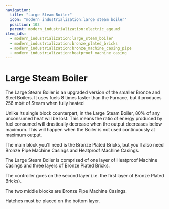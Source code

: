 ```yaml
---
navigation:
  title: "Large Steam Boiler"
  icon: "modern_industrialization:large_steam_boiler"
  position: 103
  parent: modern_industrialization:electric_age.md
item_ids:
  - modern_industrialization:large_steam_boiler
  - modern_industrialization:bronze_plated_bricks
  - modern_industrialization:bronze_machine_casing_pipe
  - modern_industrialization:heatproof_machine_casing
---
```


# Large Steam Boiler

The Large Steam Boiler is an upgraded version of the smaller Bronze and Steel Boilers. It uses fuels 8 times faster than the Furnace, but it produces 256 mb/t of Steam when fully heated

<Recipe id="modern_industrialization:electric_age/machine/large_steam_boiler_asbl" />

Unlike its single block counterpart, in the Large Steam Boiler, 80% of any unconsumed heat will be lost. This means the ratio of energy produced by fuel consumed will drastically decrease when the output decreases below maximum. This will happen when the Boiler is not used continuously at maximum output.

The main block you'll need is the Bronze Plated Bricks, but you'll also need Bronze Pipe Machine Casings and Heatproof Machine Casings.

<Recipe id="modern_industrialization:electric_age/casing/bronze_plated_bricks_asbl" />



<Recipe id="modern_industrialization:steam_age/bronze/casing_pipe_asbl" />

<Recipe id="modern_industrialization:electric_age/casing/heatproof_machine_casing_asbl" />

The Large Steam Boiler is comprised of one layer of Heatproof Machine Casings and three layers of Bronze Plated Bricks.

The controller goes on the second layer (i.e. the first layer of Bronze Plated Bricks).

The two middle blocks are Bronze Pipe Machine Casings.

Hatches must be placed on the bottom layer.

